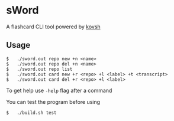 # sWord
A flashcard CLI tool powered by [kovsh](https://github.com/zone-11/kovsh)

## Usage
``` console
$   ./sword.out repo new +n <name>
$   ./sword.out repo del +n <name>
$   ./sword.out repo list
$   ./sword.out card new +r <repo> +l <label> +t <transcript>
$   ./sword.out card del +r <repo> +l <label>
```
To get help use `-help` flag after a command

You can test the program before using
``` console
$   ./build.sh test
```
